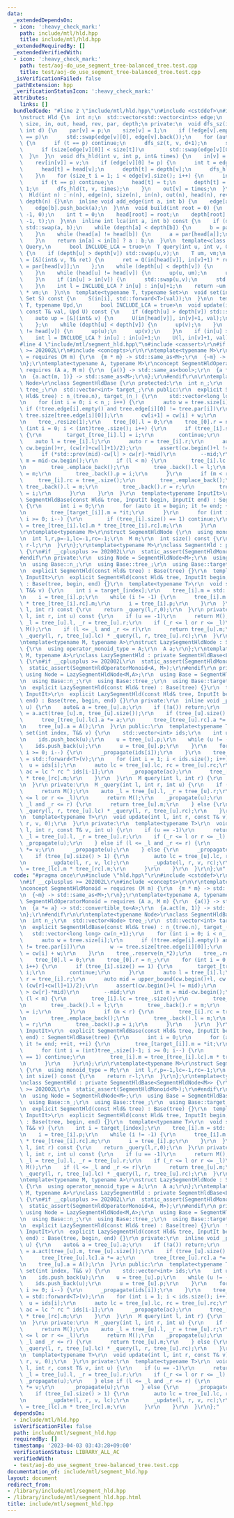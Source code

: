 ```yaml
---
data:
  _extendedDependsOn:
  - icon: ':heavy_check_mark:'
    path: include/mtl/hld.hpp
    title: include/mtl/hld.hpp
  _extendedRequiredBy: []
  _extendedVerifiedWith:
  - icon: ':heavy_check_mark:'
    path: test/aoj-do_use_segment_tree-balanced_tree.test.cpp
    title: test/aoj-do_use_segment_tree-balanced_tree.test.cpp
  _isVerificationFailed: false
  _pathExtension: hpp
  _verificationStatusIcon: ':heavy_check_mark:'
  attributes:
    links: []
  bundledCode: "#line 2 \"include/mtl/hld.hpp\"\n#include <cstddef>\n#include <vector>\n\
    \nstruct Hld {\n  int n;\n  std::vector<std::vector<int>> edge;\n  std::vector<int>\
    \ size, in, out, head, rev, par, depth;\n private:\n  void dfs_sz(int v, int p,\
    \ int d) {\n    par[v] = p;\n    size[v] = 1;\n    if (!edge[v].empty() and edge[v][0]\
    \ == p)\n      std::swap(edge[v][0], edge[v].back());\n    for (auto& t:edge[v])\
    \ {\n      if (t == p) continue;\n      dfs_sz(t, v, d+1);\n      size[v] += size[t];\n\
    \      if (size[edge[v][0]] < size[t])\n        std::swap(edge[v][0], t);\n  \
    \  }\n  }\n  void dfs_hld(int v, int p, int& times) {\n    in[v] = times++;\n\
    \    rev[in[v]] = v;\n    if (edge[v][0] != p) {\n      int t = edge[v][0];\n\
    \      head[t] = head[v];\n      depth[t] = depth[v];\n      dfs_hld(t, v, times);\n\
    \    }\n    for (size_t i = 1; i < edge[v].size(); i++) {\n      int t = edge[v][i];\n\
    \      if (t == p) continue;\n      head[t] = t;\n      depth[t] = depth[v] +\
    \ 1;\n      dfs_hld(t, v, times);\n    }\n    out[v] = times;\n  }\n\n public:\n\
    \  Hld(int n) : n(n), edge(n), size(n), in(n), out(n), head(n), rev(n), par(n),\
    \ depth(n) {}\n\n  inline void add_edge(int a, int b) {\n    edge[a].push_back(b);\n\
    \    edge[b].push_back(a);\n  }\n\n  void build(int root = 0) {\n    dfs_sz(root,\
    \ -1, 0);\n    int t = 0;\n    head[root] = root;\n    depth[root] = 0;\n    dfs_hld(root,\
    \ -1, t);\n  }\n\n  inline int lca(int a, int b) const {\n    if (depth[a] > depth[b])\
    \ std::swap(a, b);\n    while (depth[a] < depth[b]) {\n      b = par[head[b]];\n\
    \    }\n    while (head[a] != head[b]) {\n      a = par[head[a]];\n      b = par[head[b]];\n\
    \    }\n    return in[a] < in[b] ? a : b;\n  }\n\n  template<class T, typename\
    \ Query,\n      bool INCLUDE_LCA = true>\n  T query(int u, int v, Query Q) const\
    \ {\n    if (depth[u] > depth[v]) std::swap(u,v);\n    T um, vm;\n    auto up\
    \ = [&](int& v, T& ret) {\n      ret = Q(in[head[v]], in[v]+1) * ret;\n      v\
    \ = par[head[v]];\n    };\n    while (depth[u] < depth[v]) {\n      up(v, vm);\n\
    \    }\n    while (head[u] != head[v]) {\n      up(u, um);\n      up(v, vm);\n\
    \    }\n    if (in[u] > in[v]) {\n      std::swap(u,v);\n      std::swap(um,vm);\n\
    \    }\n    int l = INCLUDE_LCA ? in[u] : in[u]+1;\n    return ~um * Q(l, in[v]+1)\
    \ * vm;\n  }\n\n  template<typename T, typename Set>\n  void set(int i, T&& val,\
    \ Set S) const {\n    S(in[i], std::forward<T>(val));\n  }\n\n  template<typename\
    \ T, typename Upd,\n      bool INCLUDE_LCA = true>\n  void update(int u, int v,\
    \ const T& val, Upd U) const {\n    if (depth[u] > depth[v]) std::swap(u,v);\n\
    \    auto up = [&](int& v) {\n      U(in[head[v]], in[v]+1, val);\n      v = par[head[v]];\n\
    \    };\n    while (depth[u] < depth[v]) {\n      up(v);\n    }\n    while (head[u]\
    \ != head[v]) {\n      up(u);\n      up(v);\n    }\n    if (in[u] > in[v]) std::swap(u,v);\n\
    \    int l = INCLUDE_LCA ? in[u] : in[u]+1;\n    U(l, in[v]+1, val);\n  }\n};\n\
    #line 4 \"include/mtl/segment_hld.hpp\"\n#include <cassert>\r\n#if __cplusplus\
    \ >= 202002L\r\n#include <concepts>\r\n\r\ntemplate<typename M>\r\nconcept SegmentHldMonoid\
    \ = requires (M m) {\r\n  {m * m} -> std::same_as<M>;\r\n  {~m} -> std::same_as<M>;\r\
    \n};\r\ntemplate<typename A, typename M>\r\nconcept SegmentHldOperatorMonoid =\
    \ requires (A a, M m) {\r\n  {a()} -> std::same_as<bool>;\r\n  {a *= a} -> std::convertible_to<A>;\r\
    \n  {a.act(m, 1)} -> std::same_as<M>;\r\n};\r\n#endif\r\n\r\ntemplate<typename\
    \ Node>\r\nclass SegmentHldBase {\r\n protected:\r\n  int n_;\r\n  std::vector<Node>\
    \ tree_;\r\n  std::vector<int> target_;\r\n public:\r\n  explicit SegmentHldBase(const\
    \ Hld& tree) : n_(tree.n), target_(n_) {\r\n    std::vector<long long> cw(n_+1);\r\
    \n    for (int i = 0; i < n_; i++) {\r\n      auto w = tree.size[i];\r\n     \
    \ if (!tree.edge[i].empty() and tree.edge[i][0] != tree.par[i])\r\n        w -=\
    \ tree.size[tree.edge[i][0]];\r\n      cw[i+1] = cw[i] + w;\r\n    }\r\n    tree_.reserve(n_*2);\r\
    \n    tree_.resize(1);\r\n    tree_[0].l = 0;\r\n    tree_[0].r = n_;\r\n    for\
    \ (int i = 0; i < (int)tree_.size(); i++) {\r\n      if (tree_[i].size() == 1)\
    \ {\r\n        target_[tree_[i].l] = i;\r\n        continue;\r\n      }\r\n  \
    \    auto l = tree_[i].l;\r\n      auto r = tree_[i].r;\r\n      auto mid = upper_bound(cw.begin()+l,\
    \ cw.begin()+r, (cw[r]+cw[l]+1)/2);\r\n      assert(cw.begin()+l != mid);\r\n\
    \      if (*std::prev(mid)-cw[l] > cw[r]-*mid)\r\n        --mid;\r\n      int\
    \ m = mid-cw.begin();\r\n      if (l < m) {\r\n        tree_[i].lc = tree_.size();\r\
    \n        tree_.emplace_back();\r\n        tree_.back().l = l;\r\n        tree_.back().r\
    \ = m;\r\n        tree_.back().p = i;\r\n      }\r\n      if (m < r) {\r\n   \
    \     tree_[i].rc = tree_.size();\r\n        tree_.emplace_back();\r\n       \
    \ tree_.back().l = m;\r\n        tree_.back().r = r;\r\n        tree_.back().p\
    \ = i;\r\n      }\r\n    }\r\n  }\r\n  template<typename InputIt>\r\n  explicit\
    \ SegmentHldBase(const Hld& tree, InputIt begin, InputIt end) : SegmentHldBase(tree)\
    \ {\r\n      int i = 0;\r\n      for (auto it = begin; it != end; ++it, ++i) {\r\
    \n        tree_[target_[i]].m = *it;\r\n      }\r\n      for (int i = (int)tree_.size()-1;\
    \ i >= 0; i--) {\r\n        if (tree_[i].size() == 1) continue;\r\n        tree_[i].m\
    \ = tree_[tree_[i].lc].m * tree_[tree_[i].rc].m;\r\n      }\r\n    }\r\n};\r\n\
    \r\ntemplate<typename M>\r\nstruct SegmentHldNode {\r\n  using monoid_type = M;\r\
    \n  int l,r,p=-1,lc=-1,rc=-1;\r\n  M m;\r\n  int size() const {\r\n    return\
    \ r-l;\r\n  }\r\n};\r\ntemplate<typename M>\r\nclass SegmentHld : private SegmentHldBase<SegmentHldNode<M>>\
    \ {\r\n#if __cplusplus >= 202002L\r\n  static_assert(SegmentHldMonoid<M>);\r\n\
    #endif\r\n private:\r\n  using Node = SegmentHldNode<M>;\r\n  using Base = SegmentHldBase<Node>;\r\
    \n  using Base::n_;\r\n  using Base::tree_;\r\n  using Base::target_;\r\n public:\r\
    \n  explicit SegmentHld(const Hld& tree) : Base(tree) {}\r\n  template<typename\
    \ InputIt>\r\n  explicit SegmentHld(const Hld& tree, InputIt begin, InputIt end)\
    \ : Base(tree, begin, end) {}\r\n  template<typename T>\r\n  void set(int index,\
    \ T&& v) {\r\n    int i = target_[index];\r\n    tree_[i].m = std::forward<T>(v);\r\
    \n    i = tree_[i].p;\r\n    while (i != -1) {\r\n      tree_[i].m = tree_[tree_[i].lc].m\
    \ * tree_[tree_[i].rc].m;\r\n      i = tree_[i].p;\r\n    }\r\n  }\r\n  M query(int\
    \ l, int r) const {\r\n    return _query(l,r,0);\r\n  }\r\n private:\r\n  M _query(int\
    \ l, int r, int u) const {\r\n    if (u == -1)\r\n      return M();\r\n    auto\
    \ _l = tree_[u].l, _r = tree_[u].r;\r\n    if (_r <= l or r <= _l)\r\n      return\
    \ M();\r\n    if (l <= _l and _r <= r)\r\n      return tree_[u].m;\r\n    return\
    \ _query(l, r, tree_[u].lc) * _query(l, r, tree_[u].rc);\r\n  }\r\n};\r\n\r\n\r\
    \ntemplate<typename M, typename A>\r\nstruct LazySegmentHldNode : SegmentHldNode<M>\
    \ {\r\n  using operator_monoid_type = A;\r\n  A a;\r\n};\r\ntemplate<typename\
    \ M, typename A>\r\nclass LazySegmentHld : private SegmentHldBase<LazySegmentHldNode<M,A>>\
    \ {\r\n#if __cplusplus >= 202002L\r\n  static_assert(SegmentHldMonoid<M>);\r\n\
    \  static_assert(SegmentHldOperatorMonoid<A, M>);\r\n#endif\r\n private:\r\n \
    \ using Node = LazySegmentHldNode<M,A>;\r\n  using Base = SegmentHldBase<Node>;\r\
    \n  using Base::n_;\r\n  using Base::tree_;\r\n  using Base::target_;\r\n public:\r\
    \n  explicit LazySegmentHld(const Hld& tree) : Base(tree) {}\r\n  template<typename\
    \ InputIt>\r\n  explicit LazySegmentHld(const Hld& tree, InputIt begin, InputIt\
    \ end) : Base(tree, begin, end) {}\r\n private:\r\n  inline void _propagate(int\
    \ u) {\r\n    auto& a = tree_[u].a;\r\n    if (!a()) return;\r\n    tree_[u].m\
    \ = a.act(tree_[u].m, tree_[u].size());\r\n    if (tree_[u].size() > 1) {\r\n\
    \      tree_[tree_[u].lc].a *= a;\r\n      tree_[tree_[u].rc].a *= a;\r\n    }\r\
    \n    tree_[u].a = A();\r\n  }\r\n public:\r\n  template<typename T>\r\n  void\
    \ set(int index, T&& v) {\r\n    std::vector<int> ids;\r\n    int u = target_[index];\r\
    \n    ids.push_back(u);\r\n    u = tree_[u].p;\r\n    while (u != -1) {\r\n  \
    \    ids.push_back(u);\r\n      u = tree_[u].p;\r\n    }\r\n    for (int i = (int)ids.size()-1;\
    \ i >= 0; i--) {\r\n      _propagate(ids[i]);\r\n    }\r\n    tree_[ids[0]].m\
    \ = std::forward<T>(v);\r\n    for (int i = 1; i < ids.size(); i++) {\r\n    \
    \  u = ids[i];\r\n      auto lc = tree_[u].lc, rc = tree_[u].rc;\r\n      auto\
    \ ac = lc ^ rc ^ ids[i-1];\r\n      _propagate(ac);\r\n      tree_[u].m = tree_[lc].m\
    \ * tree_[rc].m;\r\n    }\r\n  }\r\n  M query(int l, int r) {\r\n    return _query(l,r,0);\r\
    \n  }\r\n private:\r\n  M _query(int l, int r, int u) {\r\n    if (u == -1)\r\n\
    \      return M();\r\n    auto _l = tree_[u].l, _r = tree_[u].r;\r\n    if (_r\
    \ <= l or r <= _l)\r\n      return M();\r\n    _propagate(u);\r\n    if (l <=\
    \ _l and _r <= r) {\r\n      return tree_[u].m;\r\n    } else {\r\n      return\
    \ _query(l, r, tree_[u].lc) * _query(l, r, tree_[u].rc);\r\n    }\r\n  }\r\n public:\r\
    \n  template<typename T>\r\n  void update(int l, int r, const T& v) {\r\n    _update(l,\
    \ r, v, 0);\r\n  }\r\n private:\r\n  template<typename T>\r\n  void _update(int\
    \ l, int r, const T& v, int u) {\r\n    if (u == -1)\r\n      return;\r\n    auto\
    \ _l = tree_[u].l, _r = tree_[u].r;\r\n    if (_r <= l or r <= _l) {\r\n     \
    \ _propagate(u);\r\n    } else if (l <= _l and _r <= r) {\r\n      tree_[u].a\
    \ *= v;\r\n      _propagate(u);\r\n    } else {\r\n      _propagate(u);\r\n  \
    \    if (tree_[u].size() > 1) {\r\n        auto lc = tree_[u].lc, rc = tree_[u].rc;\r\
    \n        _update(l, r, v, lc);\r\n        _update(l, r, v, rc);\r\n        tree_[u].m\
    \ = tree_[lc].m * tree_[rc].m;\r\n      }\r\n    }\r\n  }\r\n};\n"
  code: "#pragma once\r\n#include \"hld.hpp\"\r\n#include <cstddef>\r\n#include <cassert>\r\
    \n#if __cplusplus >= 202002L\r\n#include <concepts>\r\n\r\ntemplate<typename M>\r\
    \nconcept SegmentHldMonoid = requires (M m) {\r\n  {m * m} -> std::same_as<M>;\r\
    \n  {~m} -> std::same_as<M>;\r\n};\r\ntemplate<typename A, typename M>\r\nconcept\
    \ SegmentHldOperatorMonoid = requires (A a, M m) {\r\n  {a()} -> std::same_as<bool>;\r\
    \n  {a *= a} -> std::convertible_to<A>;\r\n  {a.act(m, 1)} -> std::same_as<M>;\r\
    \n};\r\n#endif\r\n\r\ntemplate<typename Node>\r\nclass SegmentHldBase {\r\n protected:\r\
    \n  int n_;\r\n  std::vector<Node> tree_;\r\n  std::vector<int> target_;\r\n public:\r\
    \n  explicit SegmentHldBase(const Hld& tree) : n_(tree.n), target_(n_) {\r\n \
    \   std::vector<long long> cw(n_+1);\r\n    for (int i = 0; i < n_; i++) {\r\n\
    \      auto w = tree.size[i];\r\n      if (!tree.edge[i].empty() and tree.edge[i][0]\
    \ != tree.par[i])\r\n        w -= tree.size[tree.edge[i][0]];\r\n      cw[i+1]\
    \ = cw[i] + w;\r\n    }\r\n    tree_.reserve(n_*2);\r\n    tree_.resize(1);\r\n\
    \    tree_[0].l = 0;\r\n    tree_[0].r = n_;\r\n    for (int i = 0; i < (int)tree_.size();\
    \ i++) {\r\n      if (tree_[i].size() == 1) {\r\n        target_[tree_[i].l] =\
    \ i;\r\n        continue;\r\n      }\r\n      auto l = tree_[i].l;\r\n      auto\
    \ r = tree_[i].r;\r\n      auto mid = upper_bound(cw.begin()+l, cw.begin()+r,\
    \ (cw[r]+cw[l]+1)/2);\r\n      assert(cw.begin()+l != mid);\r\n      if (*std::prev(mid)-cw[l]\
    \ > cw[r]-*mid)\r\n        --mid;\r\n      int m = mid-cw.begin();\r\n      if\
    \ (l < m) {\r\n        tree_[i].lc = tree_.size();\r\n        tree_.emplace_back();\r\
    \n        tree_.back().l = l;\r\n        tree_.back().r = m;\r\n        tree_.back().p\
    \ = i;\r\n      }\r\n      if (m < r) {\r\n        tree_[i].rc = tree_.size();\r\
    \n        tree_.emplace_back();\r\n        tree_.back().l = m;\r\n        tree_.back().r\
    \ = r;\r\n        tree_.back().p = i;\r\n      }\r\n    }\r\n  }\r\n  template<typename\
    \ InputIt>\r\n  explicit SegmentHldBase(const Hld& tree, InputIt begin, InputIt\
    \ end) : SegmentHldBase(tree) {\r\n      int i = 0;\r\n      for (auto it = begin;\
    \ it != end; ++it, ++i) {\r\n        tree_[target_[i]].m = *it;\r\n      }\r\n\
    \      for (int i = (int)tree_.size()-1; i >= 0; i--) {\r\n        if (tree_[i].size()\
    \ == 1) continue;\r\n        tree_[i].m = tree_[tree_[i].lc].m * tree_[tree_[i].rc].m;\r\
    \n      }\r\n    }\r\n};\r\n\r\ntemplate<typename M>\r\nstruct SegmentHldNode\
    \ {\r\n  using monoid_type = M;\r\n  int l,r,p=-1,lc=-1,rc=-1;\r\n  M m;\r\n \
    \ int size() const {\r\n    return r-l;\r\n  }\r\n};\r\ntemplate<typename M>\r\
    \nclass SegmentHld : private SegmentHldBase<SegmentHldNode<M>> {\r\n#if __cplusplus\
    \ >= 202002L\r\n  static_assert(SegmentHldMonoid<M>);\r\n#endif\r\n private:\r\
    \n  using Node = SegmentHldNode<M>;\r\n  using Base = SegmentHldBase<Node>;\r\n\
    \  using Base::n_;\r\n  using Base::tree_;\r\n  using Base::target_;\r\n public:\r\
    \n  explicit SegmentHld(const Hld& tree) : Base(tree) {}\r\n  template<typename\
    \ InputIt>\r\n  explicit SegmentHld(const Hld& tree, InputIt begin, InputIt end)\
    \ : Base(tree, begin, end) {}\r\n  template<typename T>\r\n  void set(int index,\
    \ T&& v) {\r\n    int i = target_[index];\r\n    tree_[i].m = std::forward<T>(v);\r\
    \n    i = tree_[i].p;\r\n    while (i != -1) {\r\n      tree_[i].m = tree_[tree_[i].lc].m\
    \ * tree_[tree_[i].rc].m;\r\n      i = tree_[i].p;\r\n    }\r\n  }\r\n  M query(int\
    \ l, int r) const {\r\n    return _query(l,r,0);\r\n  }\r\n private:\r\n  M _query(int\
    \ l, int r, int u) const {\r\n    if (u == -1)\r\n      return M();\r\n    auto\
    \ _l = tree_[u].l, _r = tree_[u].r;\r\n    if (_r <= l or r <= _l)\r\n      return\
    \ M();\r\n    if (l <= _l and _r <= r)\r\n      return tree_[u].m;\r\n    return\
    \ _query(l, r, tree_[u].lc) * _query(l, r, tree_[u].rc);\r\n  }\r\n};\r\n\r\n\r\
    \ntemplate<typename M, typename A>\r\nstruct LazySegmentHldNode : SegmentHldNode<M>\
    \ {\r\n  using operator_monoid_type = A;\r\n  A a;\r\n};\r\ntemplate<typename\
    \ M, typename A>\r\nclass LazySegmentHld : private SegmentHldBase<LazySegmentHldNode<M,A>>\
    \ {\r\n#if __cplusplus >= 202002L\r\n  static_assert(SegmentHldMonoid<M>);\r\n\
    \  static_assert(SegmentHldOperatorMonoid<A, M>);\r\n#endif\r\n private:\r\n \
    \ using Node = LazySegmentHldNode<M,A>;\r\n  using Base = SegmentHldBase<Node>;\r\
    \n  using Base::n_;\r\n  using Base::tree_;\r\n  using Base::target_;\r\n public:\r\
    \n  explicit LazySegmentHld(const Hld& tree) : Base(tree) {}\r\n  template<typename\
    \ InputIt>\r\n  explicit LazySegmentHld(const Hld& tree, InputIt begin, InputIt\
    \ end) : Base(tree, begin, end) {}\r\n private:\r\n  inline void _propagate(int\
    \ u) {\r\n    auto& a = tree_[u].a;\r\n    if (!a()) return;\r\n    tree_[u].m\
    \ = a.act(tree_[u].m, tree_[u].size());\r\n    if (tree_[u].size() > 1) {\r\n\
    \      tree_[tree_[u].lc].a *= a;\r\n      tree_[tree_[u].rc].a *= a;\r\n    }\r\
    \n    tree_[u].a = A();\r\n  }\r\n public:\r\n  template<typename T>\r\n  void\
    \ set(int index, T&& v) {\r\n    std::vector<int> ids;\r\n    int u = target_[index];\r\
    \n    ids.push_back(u);\r\n    u = tree_[u].p;\r\n    while (u != -1) {\r\n  \
    \    ids.push_back(u);\r\n      u = tree_[u].p;\r\n    }\r\n    for (int i = (int)ids.size()-1;\
    \ i >= 0; i--) {\r\n      _propagate(ids[i]);\r\n    }\r\n    tree_[ids[0]].m\
    \ = std::forward<T>(v);\r\n    for (int i = 1; i < ids.size(); i++) {\r\n    \
    \  u = ids[i];\r\n      auto lc = tree_[u].lc, rc = tree_[u].rc;\r\n      auto\
    \ ac = lc ^ rc ^ ids[i-1];\r\n      _propagate(ac);\r\n      tree_[u].m = tree_[lc].m\
    \ * tree_[rc].m;\r\n    }\r\n  }\r\n  M query(int l, int r) {\r\n    return _query(l,r,0);\r\
    \n  }\r\n private:\r\n  M _query(int l, int r, int u) {\r\n    if (u == -1)\r\n\
    \      return M();\r\n    auto _l = tree_[u].l, _r = tree_[u].r;\r\n    if (_r\
    \ <= l or r <= _l)\r\n      return M();\r\n    _propagate(u);\r\n    if (l <=\
    \ _l and _r <= r) {\r\n      return tree_[u].m;\r\n    } else {\r\n      return\
    \ _query(l, r, tree_[u].lc) * _query(l, r, tree_[u].rc);\r\n    }\r\n  }\r\n public:\r\
    \n  template<typename T>\r\n  void update(int l, int r, const T& v) {\r\n    _update(l,\
    \ r, v, 0);\r\n  }\r\n private:\r\n  template<typename T>\r\n  void _update(int\
    \ l, int r, const T& v, int u) {\r\n    if (u == -1)\r\n      return;\r\n    auto\
    \ _l = tree_[u].l, _r = tree_[u].r;\r\n    if (_r <= l or r <= _l) {\r\n     \
    \ _propagate(u);\r\n    } else if (l <= _l and _r <= r) {\r\n      tree_[u].a\
    \ *= v;\r\n      _propagate(u);\r\n    } else {\r\n      _propagate(u);\r\n  \
    \    if (tree_[u].size() > 1) {\r\n        auto lc = tree_[u].lc, rc = tree_[u].rc;\r\
    \n        _update(l, r, v, lc);\r\n        _update(l, r, v, rc);\r\n        tree_[u].m\
    \ = tree_[lc].m * tree_[rc].m;\r\n      }\r\n    }\r\n  }\r\n};"
  dependsOn:
  - include/mtl/hld.hpp
  isVerificationFile: false
  path: include/mtl/segment_hld.hpp
  requiredBy: []
  timestamp: '2023-04-03 03:43:28+09:00'
  verificationStatus: LIBRARY_ALL_AC
  verifiedWith:
  - test/aoj-do_use_segment_tree-balanced_tree.test.cpp
documentation_of: include/mtl/segment_hld.hpp
layout: document
redirect_from:
- /library/include/mtl/segment_hld.hpp
- /library/include/mtl/segment_hld.hpp.html
title: include/mtl/segment_hld.hpp
---
```

